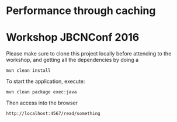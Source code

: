 # Performance through caching
# Workshop JBCNConf 2016

Please make sure to clone this project locally before attending to the workshop, and getting all the dependencies by doing a 
 
```mvn clean install```

To start the application, execute:

```mvn clean package exec:java```

Then access into the browser

```http://localhost:4567/read/something```
